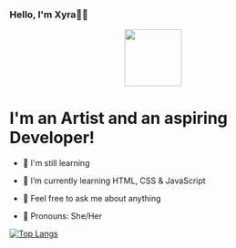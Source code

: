 ### Hello, I'm Xyra👩‍💻

<div id="header" align="center">
  <img src="https://github.com/divavocado/divavocado/blob/669a50c2c5cb80c07b3bb720e9a08655409344bf/chrome-night%20(1)-min.gif" width="100"/>
</div>

# I'm an Artist and an aspiring Developer!

- 💪 I'm still learning
- 🌱 I’m currently learning HTML, CSS & JavaScript 
- 💭 Feel free to ask me about anything 

- 👩 Pronouns: She/Her



 [![Top Langs](https://github-readme-stats.vercel.app/api/top-langs/?username=divavocado&layout=compact)](https://github.com/divavocado/github-readme-stats)






